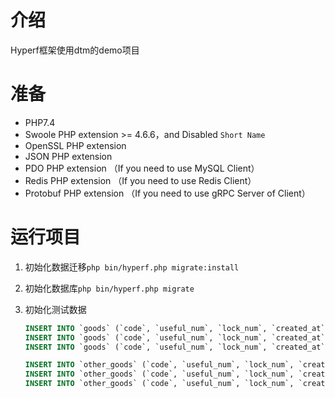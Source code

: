 # 介绍
Hyperf框架使用dtm的demo项目

# 准备

 - PHP7.4
 - Swoole PHP extension >= 4.6.6，and Disabled `Short Name`
 - OpenSSL PHP extension
 - JSON PHP extension
 - PDO PHP extension （If you need to use MySQL Client）
 - Redis PHP extension （If you need to use Redis Client）
 - Protobuf PHP extension （If you need to use gRPC Server of Client）

# 运行项目
1. 初始化数据迁移`php bin/hyperf.php migrate:install`

2. 初始化数据库`php bin/hyperf.php migrate`

3. 初始化测试数据

   ``` sql
   INSERT INTO `goods` (`code`, `useful_num`, `lock_num`, `created_at`, `updated_at`) VALUES ('t1', 100, 0, now(), now());
   INSERT INTO `goods` (`code`, `useful_num`, `lock_num`, `created_at`, `updated_at`) VALUES ('t2', 100, 0, now(), now());
   INSERT INTO `goods` (`code`, `useful_num`, `lock_num`, `created_at`, `updated_at`) VALUES ('t3', 100, 0, now(), now());
   
   INSERT INTO `other_goods` (`code`, `useful_num`, `lock_num`, `created_at`, `updated_at`) VALUES ('t1', 100, 0, now(), now());
   INSERT INTO `other_goods` (`code`, `useful_num`, `lock_num`, `created_at`, `updated_at`) VALUES ('t2', 100, 0, now(), now());
   INSERT INTO `other_goods` (`code`, `useful_num`, `lock_num`, `created_at`, `updated_at`) VALUES ('t3', 100, 0, now(), now());
   ```

   